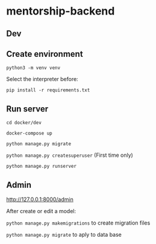 # mentorship-backend

## Dev

## Create environment

`python3 -m venv venv`

Select the interpreter before:

`pip install -r requirements.txt`

## Run server

`cd docker/dev`

`docker-compose up`

`python manage.py migrate`

`python manage.py createsuperuser` (First time only)

`python manage.py runserver`

## Admin

http://127.0.0.1:8000/admin

After create or edit a model:

`python manage.py makemigrations` to create migration files

`python manage.py migrate` to aply to data base
